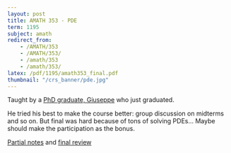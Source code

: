 ```yaml
---
layout: post
title: AMATH 353 - PDE
term: 1195
subject: amath
redirect_from:
    - /AMATH/353
    - /AMATH/353/
    - /amath/353
    - /amath/353/
latex: /pdf/1195/amath353_final.pdf
thumbnail: "/crs_banner/pde.jpg"
---
```


Taught by a [PhD graduate, Giuseppe](https://uwaterloo.ca/applied-mathematics/about/people/gsellaro) who just graduated.

He tried his best to make the course better: group discussion on midterms and so on. But final was hard because of tons of solving PDEs... Maybe should make the participation as the bonus.

[Partial notes](/pdf/1195/amath353.pdf) and [final review](/pdf/1195/amath353_final.pdf)
